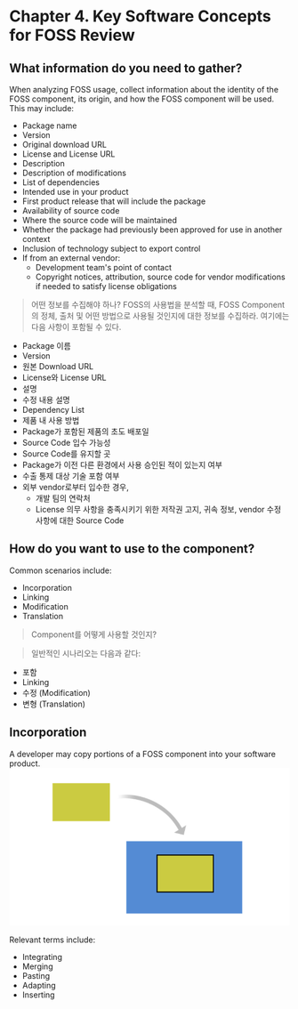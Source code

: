# Chapter 4. Key Software Concepts for FOSS Review

## What information do you need to gather?
When analyzing FOSS usage, collect information about the identity of the FOSS component, its origin, and how the FOSS component will be used. This may include:

- Package name
- Version
- Original download URL
- License and License URL
- Description
- Description of modifications
- List of dependencies
- Intended use in your product
- First product release that will include the package
- Availability of source code
- Where the source code will be maintained
- Whether the package had previously been approved for use in another context
- Inclusion of technology subject to export control
- If from an external vendor: 
  - Development team's point of contact
  - Copyright notices, attribution, source code for vendor modifications if needed to satisfy license obligations

> 어떤 정보를 수집해야 하나?
FOSS의 사용법을 분석할 때, FOSS Component의 정체, 출처 및 어떤 방법으로 사용될 것인지에 대한 정보를 수집하라. 여기에는 다음 사항이 포함될 수 있다. 
- Package 이름
- Version
- 원본 Download URL
- License와 License URL
- 설명
- 수정 내용 설명
- Dependency List 
- 제품 내 사용 방법
- Package가 포함된 제품의 초도 배포일
- Source Code 입수 가능성
- Source Code를 유지할 곳
- Package가 이전 다른 환경에서 사용 승인된 적이 있는지 여부
- 수출 통제 대상 기술 포함 여부
- 외부 vendor로부터 입수한 경우,
  - 개발 팀의 연락처
  - License 의무 사항을 충족시키기 위한 저작권 고지, 귀속 정보, vendor 수정 사항에 대한 Source Code

## How do you want to use to the component?
Common scenarios include:

- Incorporation
- Linking
- Modification
- Translation

> Component를 어떻게 사용할 것인지?

> 일반적인 시나리오는 다음과 같다: 
- 포함
- Linking
- 수정 (Modification)
- 변형 (Translation)

## Incorporation

A developer may copy portions of a FOSS component into your software product. 
![](https://github.com/hakssung/openchain-curriculum-release-1-kor/blob/master/images/incorporation.png)

Relevant terms include:

- Integrating
- Merging
- Pasting
- Adapting
- Inserting



